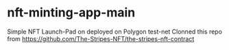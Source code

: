 # nft-minting-app-main
Simple NFT Launch-Pad on deployed on Polygon test-net
Clonned this repo from https://github.com/The-Stripes-NFT/the-stripes-nft-contract
